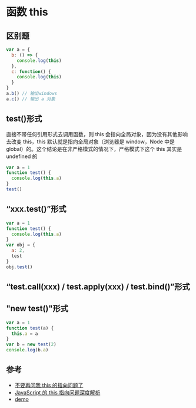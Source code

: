 # 函数 this

## 区别题

```js
var a = {
  b: () => {
    console.log(this)
  },
  c: function() {
    console.log(this)
  }
}
a.b() // 输出windows
a.c() // 输出 a 对象
```

## test()形式

直接不带任何引用形式去调用函数，则 this 会指向全局对象，因为没有其他影响去改变 this，this 默认就是指向全局对象（浏览器是 window，Node 中是 global）的。这个结论是在非严格模式的情况下，严格模式下这个 this 其实是 undefined 的

```js
var a = 1
function test() {
  console.log(this.a)
}
test()
```

## “xxx.test()”形式

```js
var a = 1
function test() {
  console.log(this.a)
}
var obj = {
  a: 2,
  test
}
obj.test()
```

## “test.call(xxx) / test.apply(xxx) / test.bind()”形式

## "new test()"形式

```js
var a = 1
function test(a) {
  this.a = a
}
var b = new test(2)
console.log(b.a)
```

## 参考

- [不要再问我 this 的指向问题了](https://segmentfault.com/a/1190000015438195)
- [JavaScript 的 this 指向问题深度解析](https://segmentfault.com/a/1190000008400124#articleHeader1)
- [demo](https://github.com/Liugq5713/demo/blob/78e1d9284fa56a9fcfd975b31afa3ebadfa94643/demo/this.html)
